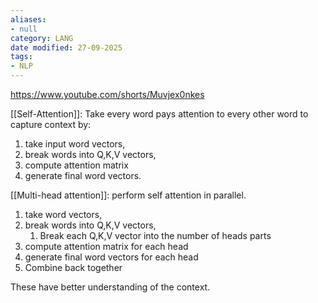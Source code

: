 ```yaml
---
aliases:
- null
category: LANG
date modified: 27-09-2025
tags:
- NLP
---
```

https://www.youtube.com/shorts/Muvjex0nkes

[[Self-Attention]]: Take every word pays attention to every other word to capture context by:
1. take input word vectors,
2. break words into Q,K,V vectors,
3. compute attention matrix
4. generate final word vectors.

[[Multi-head attention]]: perform self attention in parallel.
1. take word vectors,
2. break words into Q,K,V vectors,
	1. Break each Q,K,V vector into the number of heads parts
3. compute attention matrix for each head
4. generate final word vectors for each head
5. Combine back together

These have better understanding of the context.